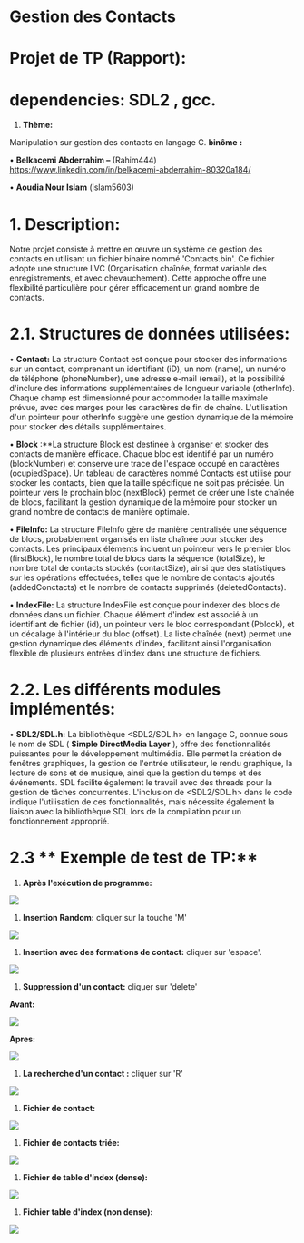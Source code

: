 # **Gestion des Contacts**
# **Projet de TP (Rapport):**

# dependencies:  **SDL2** , **gcc**.

1. **Thème:**

Manipulation sur gestion des contacts en langage C. **binôme** **:**

• **Belkacemi Abderrahim –** (Rahim444) 
https://www.linkedin.com/in/belkacemi-abderrahim-80320a184/

• **Aoudia Nour Islam** (islam5603)

# 1. **Description:**

Notre projet consiste à mettre en œuvre un système de gestion des contacts en utilisant un fichier binaire nommé 'Contacts.bin'. Ce fichier adopte une structure LVC (Organisation chaînée, format variable des enregistrements, et avec chevauchement). Cette approche offre une flexibilité particulière pour gérer efficacement un grand nombre de contacts.

# **2.1. Structures de données utilisées:**

• **Contact:** La structure Contact est conçue pour stocker des informations sur un contact, comprenant un identifiant (iD), un nom (name), un numéro de téléphone (phoneNumber), une adresse e-mail (email), et la possibilité d'inclure des informations supplémentaires de longueur variable (otherInfo). Chaque champ est dimensionné pour accommoder la taille maximale prévue, avec des marges pour les caractères de fin de chaîne. L'utilisation d'un pointeur pour otherInfo suggère une gestion dynamique de la mémoire pour stocker des détails supplémentaires.

• **Block** :\*\*La structure Block est destinée à organiser et stocker des contacts de manière efficace. Chaque bloc est identifié par un numéro (blockNumber) et conserve une trace de l'espace occupé en caractères (ocupiedSpace). Un tableau de caractères nommé Contacts est utilisé pour stocker les contacts, bien que la taille spécifique ne soit pas précisée. Un pointeur vers le prochain bloc (nextBlock) permet de créer une liste chaînée de blocs, facilitant la gestion dynamique de la mémoire pour stocker un grand nombre de contacts de manière optimale.

• **FileInfo:** La structure FileInfo gère de manière centralisée une séquence de blocs, probablement organisés en liste chaînée pour stocker des contacts. Les principaux éléments incluent un pointeur vers le premier bloc (firstBlock), le nombre total de blocs dans la séquence (totalSize), le nombre total de contacts stockés (contactSize), ainsi que des statistiques sur les opérations effectuées, telles que le nombre de contacts ajoutés (addedConctacts) et le nombre de contacts supprimés (deletedContacts).

• **IndexFile:** La structure IndexFile est conçue pour indexer des blocs de données dans un fichier. Chaque élément d'index est associé à un identifiant de fichier (id), un pointeur vers le bloc correspondant (Pblock), et un décalage à l'intérieur du bloc (offset). La liste chaînée (next) permet une gestion dynamique des éléments d'index, facilitant ainsi l'organisation flexible de plusieurs entrées d'index dans une structure de fichiers.

# **2.2.** **Les différents modules implémentés:**

• **SDL2/SDL.h:** La bibliothèque \<SDL2/SDL.h\> en langage C, connue sous le nom de SDL ( **Simple DirectMedia Layer** ), offre des fonctionnalités puissantes pour le développement multimédia. Elle permet la création de fenêtres graphiques, la gestion de l'entrée utilisateur, le rendu graphique, la lecture de sons et de musique, ainsi que la gestion du temps et des événements. SDL facilite également le travail avec des threads pour la gestion de tâches concurrentes. L'inclusion de \<SDL2/SDL.h\> dans le code indique l'utilisation de ces fonctionnalités, mais nécessite également la liaison avec la bibliothèque SDL lors de la compilation pour un fonctionnement approprié.

# **2.3** ** Exemple de test de TP:**

1. **Après l'exécution de programme:**

![](./assets/image1.png)

1. **Insertion Random:** cliquer sur la touche 'M'

![](./assets/image2.png)

1. **Insertion avec des formations de contact:** cliquer sur 'espace'.

![](./assets/image3.png)

1. **Suppression d'un contact:** cliquer sur 'delete'

**Avant:**

![](./assets/image4.png)

**Apres:**

![](./assets/image5.png)

1. **La recherche d'un contact :** cliquer sur 'R'

![](./assets/image6.png)

1. **Fichier de contact:**

![](./assets/image7.png)

1. **Fichier de contacts triée:**

![](./assets/image8.png)

1. **Fichier de table d'index (dense):**

![](./assets/image9.png)

1. **Fichier table d'index (non dense):**

![](./assets/image10.png)



